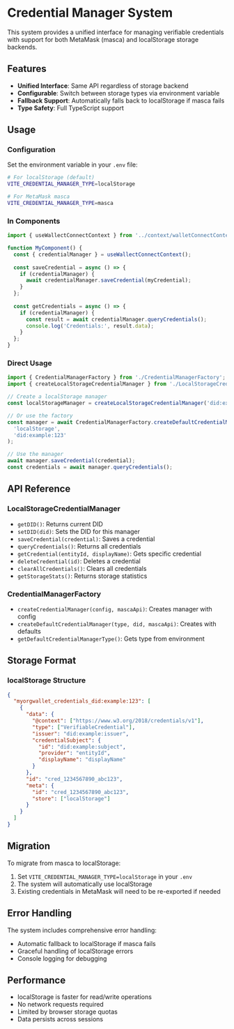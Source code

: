 # Credential Manager System

This system provides a unified interface for managing verifiable credentials with support for both MetaMask (masca) and localStorage storage backends.

## Features

- **Unified Interface**: Same API regardless of storage backend
- **Configurable**: Switch between storage types via environment variable
- **Fallback Support**: Automatically falls back to localStorage if masca fails
- **Type Safety**: Full TypeScript support

## Usage

### Configuration

Set the environment variable in your `.env` file:

```bash
# For localStorage (default)
VITE_CREDENTIAL_MANAGER_TYPE=localStorage

# For MetaMask masca
VITE_CREDENTIAL_MANAGER_TYPE=masca
```

### In Components

```typescript
import { useWallectConnectContext } from '../context/walletConnectContext';

function MyComponent() {
  const { credentialManager } = useWallectConnectContext();
  
  const saveCredential = async () => {
    if (credentialManager) {
      await credentialManager.saveCredential(myCredential);
    }
  };
  
  const getCredentials = async () => {
    if (credentialManager) {
      const result = await credentialManager.queryCredentials();
      console.log('Credentials:', result.data);
    }
  };
}
```

### Direct Usage

```typescript
import { CredentialManagerFactory } from './CredentialManagerFactory';
import { createLocalStorageCredentialManager } from './LocalStorageCredentialManager';

// Create a localStorage manager
const localStorageManager = createLocalStorageCredentialManager('did:example:123');

// Or use the factory
const manager = await CredentialManagerFactory.createDefaultCredentialManager(
  'localStorage',
  'did:example:123'
);

// Use the manager
await manager.saveCredential(credential);
const credentials = await manager.queryCredentials();
```

## API Reference

### LocalStorageCredentialManager

- `getDID()`: Returns current DID
- `setDID(did)`: Sets the DID for this manager
- `saveCredential(credential)`: Saves a credential
- `queryCredentials()`: Returns all credentials
- `getCredential(entityId, displayName)`: Gets specific credential
- `deleteCredential(id)`: Deletes a credential
- `clearAllCredentials()`: Clears all credentials
- `getStorageStats()`: Returns storage statistics

### CredentialManagerFactory

- `createCredentialManager(config, mascaApi)`: Creates manager with config
- `createDefaultCredentialManager(type, did, mascaApi)`: Creates with defaults
- `getDefaultCredentialManagerType()`: Gets type from environment

## Storage Format

### localStorage Structure

```json
{
  "myorgwallet_credentials_did:example:123": [
    {
      "data": {
        "@context": ["https://www.w3.org/2018/credentials/v1"],
        "type": ["VerifiableCredential"],
        "issuer": "did:example:issuer",
        "credentialSubject": {
          "id": "did:example:subject",
          "provider": "entityId",
          "displayName": "displayName"
        }
      },
      "id": "cred_1234567890_abc123",
      "meta": {
        "id": "cred_1234567890_abc123",
        "store": ["localStorage"]
      }
    }
  ]
}
```

## Migration

To migrate from masca to localStorage:

1. Set `VITE_CREDENTIAL_MANAGER_TYPE=localStorage` in your `.env`
2. The system will automatically use localStorage
3. Existing credentials in MetaMask will need to be re-exported if needed

## Error Handling

The system includes comprehensive error handling:

- Automatic fallback to localStorage if masca fails
- Graceful handling of localStorage errors
- Console logging for debugging

## Performance

- localStorage is faster for read/write operations
- No network requests required
- Limited by browser storage quotas
- Data persists across sessions 
